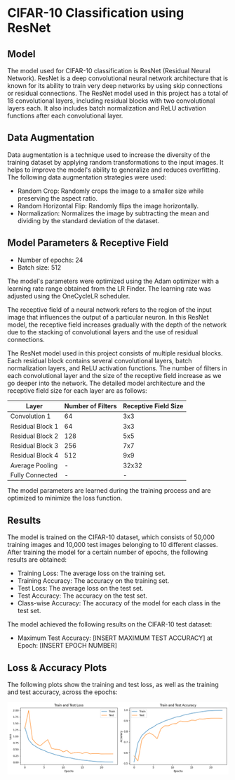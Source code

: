 # CIFAR-10 Classification using ResNet

## Model

The model used for CIFAR-10 classification is ResNet (Residual Neural Network). ResNet is a deep convolutional neural network architecture that is known for its ability to train very deep networks by using skip connections or residual connections. The ResNet model used in this project has a total of 18 convolutional layers, including residual blocks with two convolutional layers each. It also includes batch normalization and ReLU activation functions after each convolutional layer.

## Data Augmentation

Data augmentation is a technique used to increase the diversity of the training dataset by applying random transformations to the input images. It helps to improve the model's ability to generalize and reduces overfitting. The following data augmentation strategies were used:

- Random Crop: Randomly crops the image to a smaller size while preserving the aspect ratio.
- Random Horizontal Flip: Randomly flips the image horizontally.
- Normalization: Normalizes the image by subtracting the mean and dividing by the standard deviation of the dataset.

## Model Parameters & Receptive Field

- Number of epochs: 24
- Batch size: 512

The model's parameters were optimized using the Adam optimizer with a learning rate range obtained from the LR Finder. The learning rate was adjusted using the OneCycleLR scheduler.

The receptive field of a neural network refers to the region of the input image that influences the output of a particular neuron. In this ResNet model, the receptive field increases gradually with the depth of the network due to the stacking of convolutional layers and the use of residual connections.

The ResNet model used in this project consists of multiple residual blocks. Each residual block contains several convolutional layers, batch normalization layers, and ReLU activation functions. The number of filters in each convolutional layer and the size of the receptive field increase as we go deeper into the network. The detailed model architecture and the receptive field size for each layer are as follows:

| Layer            | Number of Filters | Receptive Field Size |
|------------------|------------------|---------------------|
| Convolution 1    | 64               | 3x3                 |
| Residual Block 1 | 64               | 3x3                 |
| Residual Block 2 | 128              | 5x5                 |
| Residual Block 3 | 256              | 7x7                 |
| Residual Block 4 | 512              | 9x9                 |
| Average Pooling  | -                | 32x32               |
| Fully Connected  | -                | -                   |

The model parameters are learned during the training process and are optimized to minimize the loss function.

## Results

The model is trained on the CIFAR-10 dataset, which consists of 50,000 training images and 10,000 test images belonging to 10 different classes. After training the model for a certain number of epochs, the following results are obtained:

- Training Loss: The average loss on the training set.
- Training Accuracy: The accuracy on the training set.
- Test Loss: The average loss on the test set.
- Test Accuracy: The accuracy on the test set.
- Class-wise Accuracy: The accuracy of the model for each class in the test set.

The model achieved the following results on the CIFAR-10 test dataset:

- Maximum Test Accuracy: [INSERT MAXIMUM TEST ACCURACY] at Epoch: [INSERT EPOCH NUMBER]

## Loss & Accuracy Plots

The following plots show the training and test loss, as well as the training and test accuracy, across the epochs:

![loss_accuracy](./Images/loss_accuracy.png)


